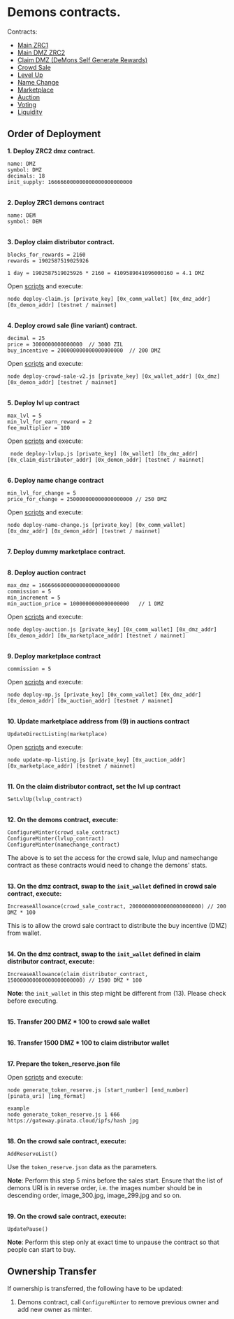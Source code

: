 # Demons contracts.

Contracts:
  * [Main ZRC1](https://github.com/Decentralised-Monsters/demons-scilla/tree/master/ZRC1/nft-demons.scilla)
  * [Main DMZ ZRC2](https://github.com/Decentralised-Monsters/demons-scilla/tree/master/ZRC2/dmz.scilla)
  * [Claim DMZ (DeMons Self Generate Rewards)](https://github.com/Decentralised-Monsters/demons-scilla/tree/master/claim)
  * [Crowd Sale](https://github.com/Decentralised-Monsters/demons-scilla/tree/master/crowd-sale)
  * [Level Up](https://github.com/Decentralised-Monsters/demons-scilla/tree/master/lvl)
  * [Name Change](https://github.com/Decentralised-Monsters/demons-scilla/tree/master/name-change)
  * [Marketplace](https://github.com/Decentralised-Monsters/demons-scilla/tree/master/market-place)
  * [Auction](https://github.com/Decentralised-Monsters/demons-scilla/tree/master/auction)
  * [Voting](https://github.com/Decentralised-Monsters/demons-scilla/tree/master/vote)
  * [Liquidity](https://github.com/Decentralised-Monsters/demons-scilla/tree/master/distributor)

## Order of Deployment
**1. Deploy ZRC2 dmz contract.**

```
name: DMZ
symbol: DMZ
decimals: 18
init_supply: 166666000000000000000000000
```

\
**2. Deploy ZRC1 demons contract**

```
name: DEM
symbol: DEM
```

\
**3. Deploy claim distributor contract.**

```
blocks_for_rewards = 2160
rewards = 1902587519025926

1 day = 1902587519025926 * 2160 = 4109589041096000160 = 4.1 DMZ
```

Open [scripts](https://github.com/Decentralised-Monsters/demons-scilla/blob/master/scripts/deploy-claim.js) and execute:

```
node deploy-claim.js [private_key] [0x_comm_wallet] [0x_dmz_addr] [0x_demon_addr] [testnet / mainnet]
```

\
**4. Deploy crowd sale (line variant) contract.**

```
decimal = 25
price = 3000000000000000  // 3000 ZIL
buy_incentive = 200000000000000000000  // 200 DMZ
```

Open [scripts](https://github.com/Decentralised-Monsters/demons-scilla/blob/master/scripts/deploy-crowd-sale-v2.js) and execute:

```
node deploy-crowd-sale-v2.js [private_key] [0x_wallet_addr] [0x_dmz] [0x_demon_addr] [testnet / mainnet]
```

\
**5. Deploy lvl up contract**

```
max_lvl = 5
min_lvl_for_earn_reward = 2
fee_multiplier = 100
```

Open [scripts](https://github.com/Decentralised-Monsters/demons-scilla/blob/master/scripts/deploy-lvlup.js) and execute:

```
 node deploy-lvlup.js [private_key] [0x_wallet] [0x_dmz_addr] [0x_claim_distributor_addr] [0x_demon_addr] [testnet / mainnet]
```

\
**6. Deploy name change contract**

```
min_lvl_for_change = 5
price_for_change = 250000000000000000000 // 250 DMZ
```

Open [scripts](https://github.com/Decentralised-Monsters/demons-scilla/blob/master/scripts/deploy-name-change.js) and execute:

```
node deploy-name-change.js [private_key] [0x_comm_wallet] [0x_dmz_addr] [0x_demon_addr] [testnet / mainnet]
```

\
**7. Deploy dummy marketplace contract.**

\
**8. Deploy auction contract**

```
max_dmz = 16666660000000000000000000
commission = 5
min_increment = 5
min_auction_price = 1000000000000000000   // 1 DMZ
```

Open [scripts](https://github.com/Decentralised-Monsters/demons-scilla/blob/master/scripts/deploy-auction.js) and execute:

```
node deploy-auction.js [private_key] [0x_comm_wallet] [0x_dmz_addr] [0x_demon_addr] [0x_marketplace_addr] [testnet / mainnet]
```

\
**9. Deploy marketplace contract**
```
commission = 5
```

Open [scripts](https://github.com/Decentralised-Monsters/demons-scilla/blob/master/scripts/deploy-mp.js) and execute:

```
node deploy-mp.js [private_key] [0x_comm_wallet] [0x_dmz_addr] [0x_demon_addr] [0x_auction_addr] [testnet / mainnet]
```

\
**10. Update marketplace address from (9) in auctions contract**
```
UpdateDirectListing(marketplace)
```

Open [scripts](https://github.com/Decentralised-Monsters/demons-scilla/blob/master/scripts/update-mp-listing.js) and execute:

```
node update-mp-listing.js [private_key] [0x_auction_addr] [0x_marketplace_addr] [testnet / mainnet]
```

\
**11. On the claim distributor contract, set the lvl up contract**
```
SetLvlUp(lvlup_contract)
```

\
**12. On the demons contract, execute:**
```
ConfigureMinter(crowd_sale_contract)
ConfigureMinter(lvlup_contract)
ConfigureMinter(namechange_contract)
```

The above is to set the access for the crowd sale, lvlup and namechange contract as these contracts would need to change the demons' stats.

\
**13. On the dmz contract, swap to the `init_wallet` defined in crowd sale contract, execute:**
```
IncreaseAllowance(crowd_sale_contract, 20000000000000000000000) // 200 DMZ * 100
```

This is to allow the crowd sale contract to distribute the buy incentive (DMZ) from wallet.

\
**14. On the dmz contract, swap to the `init_wallet` defined in claim distributor contract, execute:**
```
IncreaseAllowance(claim_distributor_contract, 150000000000000000000000) // 1500 DMZ * 100
```

**Note**: the `init_wallet` in this step might be different from (13). Please check before executing.

\
**15. Transfer 200 DMZ * 100 to crowd sale wallet**

\
**16. Transfer 1500 DMZ * 100 to claim distributor wallet**

\
**17. Prepare the token_reserve.json file**

Open [scripts](https://github.com/Decentralised-Monsters/demons-scilla/blob/master/scripts/generate_token_reserve.js) and execute:

```
node generate_token_reserve.js [start_number] [end_number] [pinata_uri] [img_format]

example
node generate_token_reserve.js 1 666 https://gateway.pinata.cloud/ipfs/hash jpg
```

\
**18. On the crowd sale contract, execute:**
```
AddReserveList()
```

Use the `token_reserve.json` data as the parameters.

**Note**: Perform this step 5 mins before the sales start. Ensure that the list of demons URI is in reverse order, i.e. the images number should be in descending order, image_300.jpg, image_299.jpg and so on.

\
**19. On the crowd sale contract, execute:**
```
UpdatePause()
```

**Note**: Perform this step only at exact time to unpause the contract so that people can start to buy.


## Ownership Transfer
If ownership is transferred, the following have to be updated:
1. Demons contract, call `ConfigureMinter` to remove previous owner and add new owner as minter.